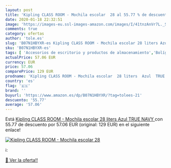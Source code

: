 ```yaml
---
layout: post
title: 'Kipling CLASS ROOM - Mochila escolar  28 al 55.77 % de descuento'
date: 2020-01-18 22:32:51
image: 'https://images-eu.ssl-images-amazon.com/images/I/41tnzAnVr7L._SL400_.jpg'
comments: true
category: ofertas
author: 'tole.es'
slug: 'B07N1HBYXR-es Kipling CLASS ROOM - Mochila escolar 28 liters Azul TRUE NAVY'
sku: 'B07N1HBYXR-es'
tags: [ 'Accesorios de escritorio y productos de almacenamiento','Bolígrafos, lápices y útiles de escritura','Costura y manualidades','Dibujo','Estuches escolares','Hogar y cocina','Lápices','Marcadores','Material de oficina','Materiales de dibujo','Materiales, organizadores y dispensadores de escritorio','Oficina y papelería','Portaminas','Rotuladores y subrayadores','Subrayadores','escolar','mochila', ]
actualPrice: 57.06 EUR
currency: EUR
price: 57.06
comparePrice: 129 EUR
prodname: 'Kipling CLASS ROOM - Mochila escolar  28 liters  Azul  TRUE NAVY '
country: 'es'
flag: '🇪🇸'
brand: ''
buyurl: 'https://www.amazon.es/dp/B07N1HBYXR/?tag=tolees-21'
descuento: '55.77'
average: '57.06'
---
```


Está [Kipling CLASS ROOM - Mochila escolar  28 liters  Azul  TRUE NAVY ](https://www.amazon.es/dp/B07N1HBYXR/?tag=tolees-21) con 55.77 de descuento por 57.06 EUR (original: 129 EUR) en el siguiente enlace!

[![Kipling CLASS ROOM - Mochila escolar  28](https://images-eu.ssl-images-amazon.com/images/I/41tnzAnVr7L._SL400_.jpg)](https://www.amazon.es/dp/B07N1HBYXR/?tag=tolees-21)

ℹ️:


[🛒 Ver la oferta!!](https://www.amazon.es/dp/B07N1HBYXR/?tag=tolees-21)
